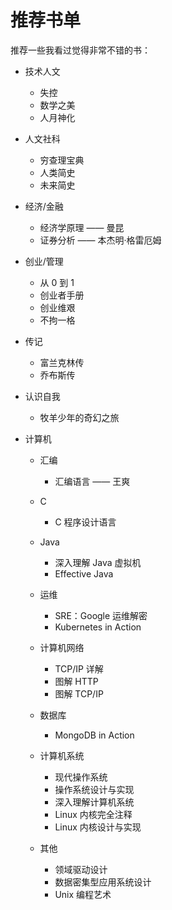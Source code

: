 # 推荐书单

推荐一些我看过觉得非常不错的书：

-   技术人文

    -   失控
    -   数学之美
    -   人月神化

-   人文社科

    -   穷查理宝典
    -   人类简史
    -   未来简史

-   经济/金融

    -   经济学原理 —— 曼昆
    -   证券分析 —— 本杰明·格雷厄姆

-   创业/管理

    -   从 0 到 1
    -   创业者手册
    -   创业维艰
    -   不拘一格

-   传记

    -   富兰克林传
    -   乔布斯传

-   认识自我

    -   牧羊少年的奇幻之旅

-   计算机

    -   汇编

        -   汇编语言 —— 王爽

    -   C

        -   C 程序设计语言

    -   Java

        -   深入理解 Java 虚拟机
        -   Effective Java

    -   运维

        -   SRE：Google 运维解密
        -   Kubernetes in Action

    -   计算机网络

        -   TCP/IP 详解
        -   图解 HTTP
        -   图解 TCP/IP

    -   数据库

        -   MongoDB in Action

    -   计算机系统

        -   现代操作系统
        -   操作系统设计与实现
        -   深入理解计算机系统
        -   Linux 内核完全注释
        -   Linux 内核设计与实现

    -   其他
        -   领域驱动设计
        -   数据密集型应用系统设计
        -   Unix 编程艺术
